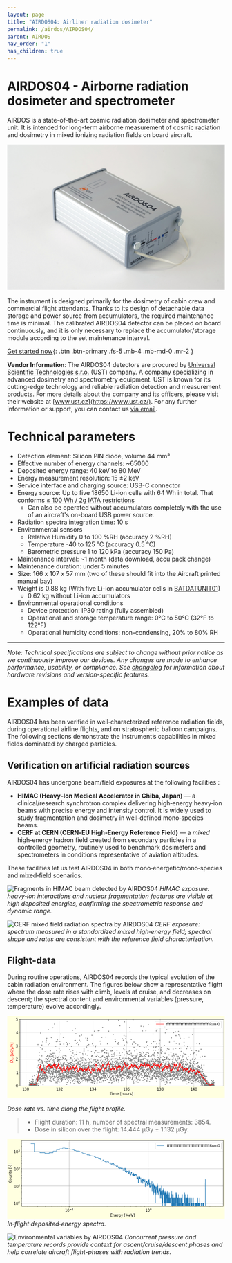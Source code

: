 ```yaml
---
layout: page
title: "AIRDOS04: Airliner radiation dosimeter"
permalink: /airdos/AIRDOS04/
parent: AIRDOS
nav_order: "1"
has_children: true
---
```



# AIRDOS04 - Airborne radiation dosimeter and spectrometer

AIRDOS is a state-of-the-art cosmic radiation dosimeter and spectrometer unit. It is intended for long-term airborne measurement of cosmic radiation and dosimetry in mixed ionizing radiation fields on board aircraft.

![AIRDOS04](https://raw.githubusercontent.com/UniversalScientificTechnologies/AIRDOS04/AIRDOS04A/doc/img/AIRDOS04.jpg)

The instrument is designed primarily for the dosimetry of cabin crew and commercial flight attendants. Thanks to its design of detachable data storage and power source from accumulators, the required maintenance time is minimal. The calibrated AIRDOS04 detector can be placed on board continuously, and it is only necessary to  replace the accumulator/storage module according to the set maintenance interval.

[Get started now]({{site.baseurl}}/airdos/AIRDOS04/quickstart){: .btn .btn-primary .fs-5 .mb-4 .mb-md-0 .mr-2 }

**Vendor Information**: The AIRDOS04 detectors are procured by [Universal Scientific Technologies s.r.o.](https://www.ust.cz/) (UST) company. A company specializing in advanced dosimetry and spectrometry equipment. UST is known for its cutting-edge technology and reliable radiation detection and measurement products. For more details about the company and its officers, please visit their website at [www.ust.cz](https://www.ust.cz/). For any further information or support, you can contact us [via email](https://www.ust.cz/about/#email).

# Technical parameters

 * Detection element: Silicon PIN diode, volume 44 mm³
 * Effective number of energy channels: ~65000
 * Deposited energy range: 40 keV to 80 MeV
 * Energy measurement resolution: 15 ±2 keV
 * Service interface and charging source: USB-C connector
 * Energy source: Up to five 18650 Li-ion cells with 64 Wh in total. That conforms [≤ 100 Wh / 2g IATA restrictions](https://www.iata.org/contentassets/6fea26dd84d24b26a7a1fd5788561d6e/passenger-lithium-battery.pdf)
   * Can also be operated without accumulators completely with the use of an aircraft's on-board USB power source. 
 * Radiation spectra integration time: 10 s
 * Environmental sensors
   * Relative Humidity 0 to 100 %RH (accuracy 2	%RH)
   * Temperature -40 to 125 °C (accuracy 0.5 °C)
   * Barometric pressure 1 to 120 kPa (accuracy 150 Pa)
 * Maintenance interval: ~1 month (data download, accu pack change)
 * Maintenance duration: under 5 minutes
 * Size: 166 x 107 x 57 mm (two  of these should fit into the Aircraft printed manual bay)
 * Weight is 0.88 kg (With five Li-ion accumulator cells in [BATDATUNIT01](https://docs.dos.ust.cz/airdos/BATDATUNIT01))
   * 0.62 kg without Li-ion accumulators  
 * Environmental operational conditions
   * Device protection: IP30 rating (fully assembled)
   * Operational and storage temperature range: 0°C to 50°C (32°F to 122°F)
   * Operational humidity conditions: non-condensing, 20% to 80% RH

---
_Note: Technical specifications are subject to change without prior notice as we continuously improve our devices. Any changes are made to enhance performance, usability, or compliance. See [changelog](https://docs.dos.ust.cz/airdos/AIRDOS04/manual#product-changelog) for information about hardware revisions and version-specific features._

# Examples of data

AIRDOS04 has been verified in well‑characterized reference radiation fields, during operational airline flights, and on stratospheric balloon campaigns. The following sections demonstrate the instrument’s capabilities in mixed fields dominated by charged particles.

## Verification on artificial radiation sources

AIRDOS04 has undergone beam/field exposures at the following facilities :

* **HIMAC (Heavy‑Ion Medical Accelerator in Chiba, Japan)** — a clinical/research synchrotron complex delivering high‑energy heavy‑ion beams with precise energy and intensity control. It is widely used to study fragmentation and dosimetry in well‑defined mono‑species beams.
* **CERF at CERN (CERN‑EU High‑Energy Reference Field)** — a *mixed* high‑energy hadron field created from secondary particles in a controlled geometry, routinely used to benchmark dosimeters and spectrometers in conditions representative of aviation altitudes.

These facilities let us test AIRDOS04 in both mono‑energetic/mono‑species and mixed‑field scenarios.

![Fragments in HIMAC beam detected by AIRDOS04](https://raw.githubusercontent.com/UniversalScientificTechnologies/AIRDOS04/refs/heads/AIRDOS04C/doc/img/AIRDOS04_HIMAC_fragments.png)
*HIMAC exposure: heavy‑ion interactions and nuclear fragmentation features are visible at high deposited energies, confirming the spectrometric response and dynamic range.*

![CERF mixed field radiation spectra by AIRDOS04](https://raw.githubusercontent.com/UniversalScientificTechnologies/AIRDOS04/refs/heads/AIRDOS04C/doc/img/AIRDOS04_CERF_spectra.png)
*CERF exposure: spectrum measured in a standardized mixed high‑energy field; spectral shape and rates are consistent with the reference field characterization.*

## Flight-data

During routine operations, AIRDOS04 records the typical evolution of the cabin radiation environment. The figures below show a representative flight where the dose rate rises with climb, levels at cruise, and decreases on descent; the spectral content and environmental variables (pressure, temperature) evolve accordingly.


![Measured doserate during flight by AIRDOS04](https://raw.githubusercontent.com/UniversalScientificTechnologies/AIRDOS04/refs/heads/AIRDOS04C/doc/img/AIRDOS04_doserate.png)

*Dose‑rate vs. time along the flight profile.*

> * Flight duration: 11 h, number of spectral measurements: 3854.
> * Dose in silicon over the flight: 14.444 μGy ± 1.132 μGy.


![Measured radiation spectra during flight by AIRDOS04](https://raw.githubusercontent.com/UniversalScientificTechnologies/AIRDOS04/refs/heads/AIRDOS04C/doc/img/AIRDOS04_radiation_spectra.png)
*In‑flight deposited‑energy spectra.*


![Environmental variables by AIRDOS04](https://raw.githubusercontent.com/UniversalScientificTechnologies/AIRDOS04/refs/heads/AIRDOS04C/doc/img/AIRDOS04_flight_environment.png)
*Concurrent pressure and temperature records provide context for ascent/cruise/descent phases and help correlate aircraft flight-phases with radiation trends.*

